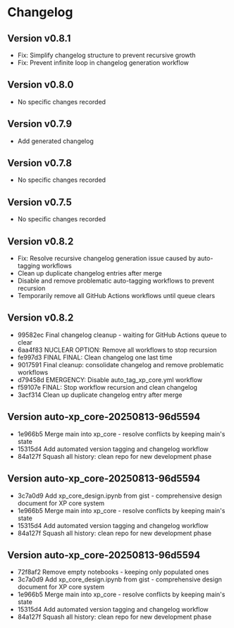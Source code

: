 # Changelog

## Version v0.8.1
- Fix: Simplify changelog structure to prevent recursive growth
- Fix: Prevent infinite loop in changelog generation workflow

## Version v0.8.0
- No specific changes recorded

## Version v0.7.9
- Add generated changelog

## Version v0.7.8
- No specific changes recorded

## Version v0.7.5
- No specific changes recorded
## Version v0.8.2
- Fix: Resolve recursive changelog generation issue caused by auto-tagging workflows
- Clean up duplicate changelog entries after merge  
- Disable and remove problematic auto-tagging workflows to prevent recursion
- Temporarily remove all GitHub Actions workflows until queue clears

## Version v0.8.2
- 99582ec Final changelog cleanup - waiting for GitHub Actions queue to clear
- 6aa4f83 NUCLEAR OPTION: Remove all workflows to stop recursion
- fe997d3 FINAL FINAL: Clean changelog one last time
- 9017591 Final cleanup: consolidate changelog and remove problematic workflows
- d79458d EMERGENCY: Disable auto_tag_xp_core.yml workflow
- f59107e FINAL: Stop workflow recursion and clean changelog
- 3acf314 Clean up duplicate changelog entry after merge

## Version auto-xp_core-20250813-96d5594
- 1e966b5 Merge main into xp_core - resolve conflicts by keeping main's state
- 15315d4 Add automated version tagging and changelog workflow
- 84a127f Squash all history: clean repo for new development phase

## Version auto-xp_core-20250813-96d5594
- 3c7a0d9 Add xp_core_design.ipynb from gist - comprehensive design document for XP core system
- 1e966b5 Merge main into xp_core - resolve conflicts by keeping main's state
- 15315d4 Add automated version tagging and changelog workflow
- 84a127f Squash all history: clean repo for new development phase

## Version auto-xp_core-20250813-96d5594
- 72f8af2 Remove empty notebooks - keeping only populated ones
- 3c7a0d9 Add xp_core_design.ipynb from gist - comprehensive design document for XP core system
- 1e966b5 Merge main into xp_core - resolve conflicts by keeping main's state
- 15315d4 Add automated version tagging and changelog workflow
- 84a127f Squash all history: clean repo for new development phase
